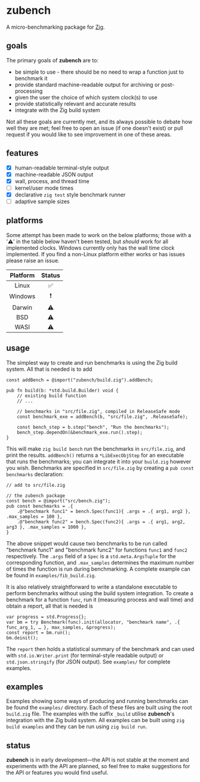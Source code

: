 # zubench

A micro-benchmarking package for [Zig](https://ziglang.org).

## goals

The primary goals of **zubench** are to:

  - be simple to use - there should be no need to wrap a function just to benchmark it
  - provide standard machine-readable output for archiving or post-processing
  - given the user the choice of which system clock(s) to use
  - provide statistically relevant and accurate results
  - integrate with the Zig build system

Not all these goals are currently met, and its always possible to debate how well they are met; feel free to open an issue (if one doesn't exist) or pull request if you would like to see improvement in one of these areas.

## features

  - [x] human-readable terminal-style output
  - [x] machine-readable JSON output
  - [x] wall, process, and thread time
  - [ ] kernel/user mode times
  - [x] declarative `zig test` style benchmark runner
  - [ ] adaptive sample sizes

## platforms

Some attempt has been made to work on the below platforms; those with a '️️️️️⚠️' in the table below haven't been tested, but _should_ work for all implemented clocks. Windows currently only has the wall time clock implemented. If you find a non-Linux platform either works or has issues please raise an issue.

| Platform | Status |
| :------: | :----: |
|   Linux  |   ✅   |
|  Windows |   ❗   |
|  Darwin  |   ⚠️    |
|    BSD   |   ⚠️    |
|   WASI   |   ⚠️    |

## usage

The simplest way to create and run benchmarks is using the Zig build system. All that is needed is to add
```zig
const addBench = @import("zubench/build.zig").addBench;

pub fn build(b: *std.build.Builder) void {
    // existing build function
    // ...

    // benchmarks in "src/file.zig", compiled in ReleaseSafe mode
    const benchmark_exe = addBench(b, "src/file.zig", .ReleaseSafe);

    const bench_step = b.step("bench", "Run the benchmarks");
    bench_step.dependOn(&benchmark_exe.run().step);
}
```
This will make `zig build bench` run the benchmarks in `src/file.zig`, and print the results. `addBench()` returns a `*LibExecObjStep` for an executable that runs the benchmarks; you can integrate it into your `build.zig` however you wish. Benchmarks are specified in `src/file.zig` by creating a `pub const benchmarks` declaration:
```zig
// add to src/file.zig

// the zubench package
const bench = @import("src/bench.zig");
pub const benchmarks = .{
    .@"benchmark func1" = bench.Spec(func1){ .args = .{ arg1, arg2 }, .max_samples = 100 },
    .@"benchmark func2" = bench.Spec(func2){ .args = .{ arg1, arg2, arg3 }, .max_samples = 1000 },
}
```

The above snippet would cause two benchmarks to be run called "benchmark func1" and "benchmark func2" for functions `func1` and `func2` respectively. The `.args` field of a `Spec` is a `std.meta.ArgsTuple` for the corresponding function, and `.max_samples` determines the maximum number of times the function is run during benchmarking. A complete example can be found in `examples/fib_build.zig`.

It is also relatively straightforward to write a standalone executable to perform benchmarks without using the build system integration. To create a benchmark for a function `func`, run it (measuring process and wall time) and obtain a report, all that is needed is

```zig
var progress = std.Progress{};
var bm = try Benchmark(func).init(allocator, "benchmark name", .{ func_arg_1, … }, max_samples, &progress);
const report = bm.run();
bm.deinit();
```

The `report` then holds a statistical summary of the benchmark and can used with `std.io.Writer.print` (for terminal-style readable output) or `std.json.stringify` (for JSON output). See `examples/` for complete examples.

## examples

Examples showing some ways of producing and running benchmarks can be found the `examples/` directory. Each of these files are built using the root `build.zig` file. The examples with the suffix `_build` utilise **zubench**'s integration with the Zig build system. All examples can be built using `zig build examples` and they can be run using `zig build run`.

## status

**zubench** is in early development—the API is not stable at the moment and experiments with the API are planned, so feel free to make suggestions for the API or features you would find useful.
